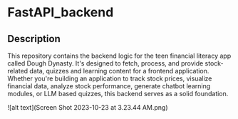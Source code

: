 # FastAPI_backend

## Description

This repository contains the backend logic for the teen financial literacy app called Dough Dynasty. It's designed to fetch, process, and provide stock-related data, quizzes and learning content for a frontend application. Whether you're building an application to track stock prices, visualize financial data, analyze stock performance, generate chatbot learning modules, or LLM based quizzes, this backend serves as a solid foundation.

![alt text](Screen Shot 2023-10-23 at 3.23.44 AM.png)

